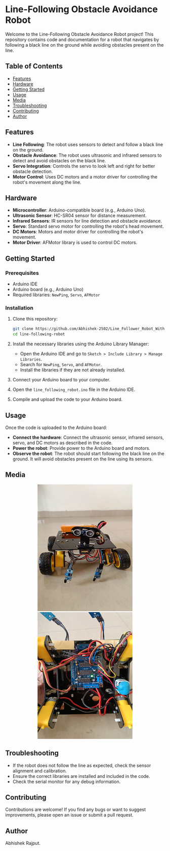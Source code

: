 # Line-Following Obstacle Avoidance Robot

Welcome to the Line-Following Obstacle Avoidance Robot project! This repository contains code and documentation for a robot that navigates by following a black line on the ground while avoiding obstacles present on the line.

## Table of Contents
- [Features](#features)
- [Hardware](#hardware)
- [Getting Started](#getting-started)
- [Usage](#usage)
- [Media](#media)
- [Troubleshooting](#troubleshooting)
- [Contributing](#contributing)
- [Author](#author)


## Features

- **Line Following**: The robot uses sensors to detect and follow a black line on the ground.
- **Obstacle Avoidance**: The robot uses ultrasonic and infrared sensors to detect and avoid obstacles on the black line.
- **Servo Integration**: Controls the servo to look left and right for better obstacle detection.
- **Motor Control**: Uses DC motors and a motor driver for controlling the robot's movement along the line.

## Hardware

- **Microcontroller**: Arduino-compatible board (e.g., Arduino Uno).
- **Ultrasonic Sensor**: HC-SR04 sensor for distance measurement.
- **Infrared Sensors**: IR sensors for line detection and obstacle avoidance.
- **Servo**: Standard servo motor for controlling the robot's head movement.
- **DC Motors**: Motors and motor driver for controlling the robot's movement.
- **Motor Driver**: AFMotor library is used to control DC motors.

## Getting Started

### Prerequisites

- Arduino IDE
- Arduino board (e.g., Arduino Uno)
- Required libraries: `NewPing`, `Servo`, `AFMotor`

### Installation

1. Clone this repository:
    ```bash
    git clone https://github.com/Abhishek-2502/Line_Follower_Robot_With_Object_Detection.git
    cd line-following-robot
    ```

2. Install the necessary libraries using the Arduino Library Manager:
    - Open the Arduino IDE and go to `Sketch > Include Library > Manage Libraries`.
    - Search for `NewPing`, `Servo`, and `AFMotor`.
    - Install the libraries if they are not already installed.

3. Connect your Arduino board to your computer.

4. Open the `line_following_robot.ino` file in the Arduino IDE.

5. Compile and upload the code to your Arduino board.

## Usage

Once the code is uploaded to the Arduino board:

- **Connect the hardware**: Connect the ultrasonic sensor, infrared sensors, servo, and DC motors as described in the code.
- **Power the robot**: Provide power to the Arduino board and motors.
- **Observe the robot**: The robot should start following the black line on the ground. It will avoid obstacles present on the line using its sensors.

## Media
 
<p align="center">
    <img src="robotfrontimg.jpeg" height="400" width="300" alt="Front view of the robot">
    <img src="robotbottomimg.jpeg" height="400" width="300" alt="Bottom view of the robot">
</p>


## Troubleshooting

- If the robot does not follow the line as expected, check the sensor alignment and calibration.
- Ensure the correct libraries are installed and included in the code.
- Check the serial monitor for any debug information.

## Contributing

Contributions are welcome! If you find any bugs or want to suggest improvements, please open an issue or submit a pull request.

## Author

Abhishek Rajput.

